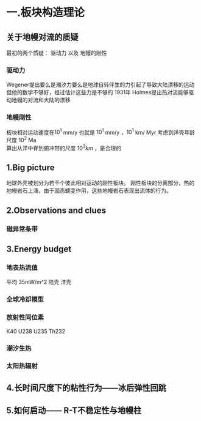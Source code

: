 # 一.板块构造理论
## 关于地幔对流的质疑
最初的两个质疑： 驱动力 以及 地幔的刚性
### 驱动力
Wegener提出要么是潮汐力要么是地球自转伴生的力引起了导致大陆漂移的运动
但他的数学不够好，经过估计这些力是不够的
1931年 Holmes提出热对流能够驱动地幔的对流和大陆的漂移
### 地幔刚性

板块相对运动速度在$10^1$ mm/y 也就是 $10^1$ mm/y ，$10^1$ km/ Myr
考虑到洋壳年龄尺度 $10^2$ Ma  
算出从洋中脊到俯冲带的尺度 $10^3 km$ ，是合理的

## 1.Big picture

地球外壳被划分为若干个彼此相对运动的刚性板块。
刚性板块的分离部分，热的地幔岩石上涌，由于固态蠕变作用，这些地幔岩石表现出流体的行为。
## 2.Observations and clues 
### 磁异常条带 

## 3.Energy budget
### 地表热流值
平均 35mW/m^2  陆壳   洋壳
### 全球冷却模型
### 放射性同位素
K40 U238 U235  Th232
### 潮汐生热 
### 太阳热辐射
## 4.长时间尺度下的粘性行为——冰后弹性回跳

## 5.如何启动—— R-T不稳定性与地幔柱


<!--stackedit_data:
eyJoaXN0b3J5IjpbMTE3OTgxMzEzMF19
-->